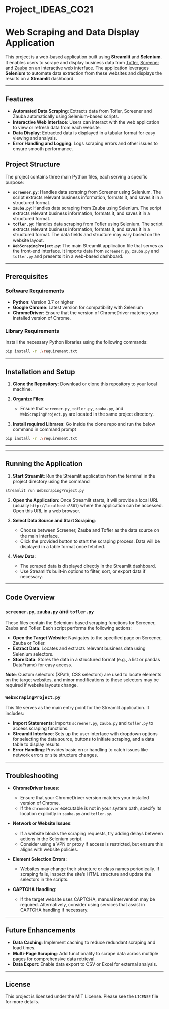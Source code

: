 # Project_IDEAS_CO21
# Web Scraping and Data Display Application

This project is a web-based application built using **Streamlit** and **Selenium**. It enables users to scrape and display business data from [Tofler](https://www.tofler.in/), [Screener](https://www.screener.in/) and [Zauba](https://www.zaubacorp.com/) on an interactive web interface. The application leverages **Selenium** to automate data extraction from these websites and displays the results on a **Streamlit** dashboard.

---

## Features

- **Automated Data Scraping**: Extracts data from Tofler, Screener and Zauba automatically using Selenium-based scripts.
- **Interactive Web Interface**: Users can interact with the web application to view or refresh data from each website.
- **Data Display**: Extracted data is displayed in a tabular format for easy viewing and analysis.
- **Error Handling and Logging**: Logs scraping errors and other issues to ensure smooth performance.

## Project Structure

The project contains three main Python files, each serving a specific purpose:

- **`screener.py`**: Handles data scraping from Screener using Selenium. The script extracts relevant business information, formats it, and saves it in a structured format.
- **`zauba.py`**: Handles data scraping from Zauba using Selenium. The script extracts relevant business information, formats it, and saves it in a structured format.
- **`tofler.py`**: Handles data scraping from Tofler using Selenium. The script extracts relevant business information, formats it, and saves it in a structured format. The data fields and structure may vary based on the website layout.
- **`WebScrapingProject.py`**: The main Streamlit application file that serves as the front-end interface. It imports data from `screener.py`, `zauba.py` and `tofler.py` and presents it in a web-based dashboard.

---

## Prerequisites

### Software Requirements

- **Python**: Version 3.7 or higher
- **Google Chrome**: Latest version for compatibility with Selenium
- **ChromeDriver**: Ensure that the version of ChromeDriver matches your installed version of Chrome.

### Library Requirements

Install the necessary Python libraries using the following commands:

```bash
pip install -r .\requirement.txt
```
---
## Installation and Setup

1. **Clone the Repository**: Download or clone this repository to your local machine.

2. **Organize Files**:
   - Ensure that `screener.py`, `tofler.py`, `zauba.py`,  and `WebScrapingProject.py` are located in the same project directory.

3. **Install required Librares**: Go inside the clone repo and run the below command in command prompt
```bash
pip install -r .\requirement.txt
```
---

---

## Running the Application

1. **Start Streamlit**: Run the Streamlit application from the terminal in the project directory using the command 
```bash
streamlit run WebScrapingProject.py
```

2. **Open the Application**: Once Streamlit starts, it will provide a local URL (usually `http://localhost:8501`) where the application can be accessed. Open this URL in a web browser.

3. **Select Data Source and Start Scraping**:
   - Choose between Screener, Zauba and Tofler as the data source on the main interface.
   - Click the provided button to start the scraping process. Data will be displayed in a table format once fetched.

4. **View Data**:
   - The scraped data is displayed directly in the Streamlit dashboard.
   - Use Streamlit’s built-in options to filter, sort, or export data if necessary.

---

## Code Overview

### `screener.py`, `zauba.py` and `tofler.py`

These files contain the Selenium-based scraping functions for Screener, Zauba and Tofler. Each script performs the following actions:
- **Open the Target Website**: Navigates to the specified page on Screener, Zauba or Tofler.
- **Extract Data**: Locates and extracts relevant business data using Selenium selectors.
- **Store Data**: Stores the data in a structured format (e.g., a list or pandas DataFrame) for easy access.

**Note**: Custom selectors (XPath, CSS selectors) are used to locate elements on the target websites, and minor modifications to these selectors may be required if website layouts change.

### `WebScrapingProject.py`

This file serves as the main entry point for the Streamlit application. It includes:
- **Import Statements**: Imports `screener.py`, `zauba.py` and `tofler.py` to access scraping functions.
- **Streamlit Interface**: Sets up the user interface with dropdown options for selecting the data source, buttons to initiate scraping, and a data table to display results.
- **Error Handling**: Provides basic error handling to catch issues like network errors or site structure changes.

---

## Troubleshooting

- **ChromeDriver Issues**:
  - Ensure that your ChromeDriver version matches your installed version of Chrome.
  - If the `chromedriver` executable is not in your system path, specify its location explicitly in `zauba.py` and `tofler.py`.

- **Network or Website Issues**:
  - If a website blocks the scraping requests, try adding delays between actions in the Selenium script.
  - Consider using a VPN or proxy if access is restricted, but ensure this aligns with website policies.

- **Element Selection Errors**:
  - Websites may change their structure or class names periodically. If scraping fails, inspect the site’s HTML structure and update the selectors in the scripts.

- **CAPTCHA Handling**:
  - If the target website uses CAPTCHA, manual intervention may be required. Alternatively, consider using services that assist in CAPTCHA handling if necessary.

---

## Future Enhancements

- **Data Caching**: Implement caching to reduce redundant scraping and load times.
- **Multi-Page Scraping**: Add functionality to scrape data across multiple pages for comprehensive data retrieval.
- **Data Export**: Enable data export to CSV or Excel for external analysis.

---

## License

This project is licensed under the MIT License. Please see the `LICENSE` file for more details.
